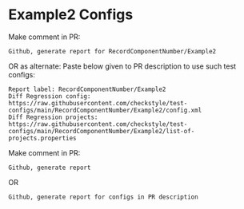 # Example2 Configs
Make comment in PR:
```
Github, generate report for RecordComponentNumber/Example2
```
OR as alternate:
Paste below given to PR description to use such test configs:
```
Report label: RecordComponentNumber/Example2
Diff Regression config: https://raw.githubusercontent.com/checkstyle/test-configs/main/RecordComponentNumber/Example2/config.xml
Diff Regression projects: https://raw.githubusercontent.com/checkstyle/test-configs/main/RecordComponentNumber/Example2/list-of-projects.properties
```
Make comment in PR:
```
Github, generate report
```
OR
```
Github, generate report for configs in PR description
```
